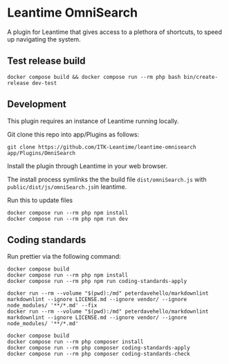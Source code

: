 # Leantime OmniSearch

A plugin for Leantime that gives access to a plethora of shortcuts, to speed up
navigating the system.

## Test release build

``` shell
docker compose build && docker compose run --rm php bash bin/create-release dev-test
```

## Development

This plugin requires an instance of Leantime running locally.

Git clone this repo into app/Plugins as follows:

```shell
git clone https://github.com/ITK-Leantime/leantime-omnisearch app/Plugins/OmniSearch
```

Install the plugin through Leantime in your web browser.

The install process symlinks the the build file
`
dist/omniSearch.js
` with `public/dist/js/omniSearch.js`in leantime.

Run this to update files

```shell
docker compose run --rm php npm install
docker compose run --rm php npm run dev
```

## Coding standards

Run prettier via the following command:

```shell
docker compose build
docker compose run --rm php npm install
docker compose run --rm php npm run coding-standards-apply
```

```shell
docker run --rm --volume "$(pwd):/md" peterdavehello/markdownlint markdownlint --ignore LICENSE.md --ignore vendor/ --ignore node_modules/ '**/*.md' --fix
docker run --rm --volume "$(pwd):/md" peterdavehello/markdownlint markdownlint --ignore LICENSE.md --ignore vendor/ --ignore node_modules/ '**/*.md'
```

```shell name=coding-standards-php
docker compose build
docker compose run --rm php composer install
docker compose run --rm php composer coding-standards-apply
docker compose run --rm php composer coding-standards-check
```
